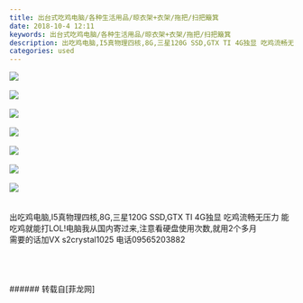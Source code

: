 ```yaml
---
title: 出台式吃鸡电脑/各种生活用品/晾衣架+衣架/拖把/扫把簸箕
date: 2018-10-4 12:11
keywords: 出台式吃鸡电脑/各种生活用品/晾衣架+衣架/拖把/扫把簸箕
description: 出吃鸡电脑,I5真物理四核,8G,三星120G SSD,GTX TI 4G独显 吃鸡流畅无压力 能吃鸡就能打LOL!电脑我从国内寄过来,注意看硬盘使用次数,就用2个多月需要的话加VX s2crystal1025 电话09565203882
categories: used
---
```

<td class="t_f" id="postmessage_1948935">


<img aid="956891" data-cf-modified-aa2a4c77c215c9a566a26684-="" file="data/attachment/forum/201810/04/121045svssw68zhjr40ub6.jpg.thumb.jpg" id="aimg_956891" inpost="1" onclick="" onmouseover="" src="http://www.flw.ph/data/attachment/forum/201810/04/121045svssw68zhjr40ub6.jpg" style="cursor:pointer" zoomfile="data/attachment/forum/201810/04/121045svssw68zhjr40ub6.jpg"/>


<br/>
<br/>

<img aid="956892" data-cf-modified-aa2a4c77c215c9a566a26684-="" file="data/attachment/forum/201810/04/121046phiceb9i79iegvtg.jpg.thumb.jpg" id="aimg_956892" inpost="1" onclick="" onmouseover="" src="http://www.flw.ph/data/attachment/forum/201810/04/121046phiceb9i79iegvtg.jpg" style="cursor:pointer" zoomfile="data/attachment/forum/201810/04/121046phiceb9i79iegvtg.jpg"/>


<br/>
<br/>

<img aid="956893" data-cf-modified-aa2a4c77c215c9a566a26684-="" file="data/attachment/forum/201810/04/121049h6pe6b3pbsr6besj.jpg.thumb.jpg" id="aimg_956893" inpost="1" onclick="" onmouseover="" src="http://www.flw.ph/data/attachment/forum/201810/04/121049h6pe6b3pbsr6besj.jpg" style="cursor:pointer" zoomfile="data/attachment/forum/201810/04/121049h6pe6b3pbsr6besj.jpg"/>


<br/>
<br/>

<img aid="956894" data-cf-modified-aa2a4c77c215c9a566a26684-="" file="data/attachment/forum/201810/04/121051xc3sgcyvb4ucvscz.jpg.thumb.jpg" id="aimg_956894" inpost="1" onclick="" onmouseover="" src="http://www.flw.ph/data/attachment/forum/201810/04/121051xc3sgcyvb4ucvscz.jpg" style="cursor:pointer" zoomfile="data/attachment/forum/201810/04/121051xc3sgcyvb4ucvscz.jpg"/>


<br/>
<br/>

<img aid="956895" data-cf-modified-aa2a4c77c215c9a566a26684-="" file="data/attachment/forum/201810/04/121052js1bue0l7lkjbjuk.jpg.thumb.jpg" id="aimg_956895" inpost="1" onclick="" onmouseover="" src="http://www.flw.ph/data/attachment/forum/201810/04/121052js1bue0l7lkjbjuk.jpg" style="cursor:pointer" zoomfile="data/attachment/forum/201810/04/121052js1bue0l7lkjbjuk.jpg"/>


<br/>
<br/>

<img aid="956896" data-cf-modified-aa2a4c77c215c9a566a26684-="" file="data/attachment/forum/201810/04/121054yeg887jrrnf8ql2n.jpg.thumb.jpg" id="aimg_956896" inpost="1" onclick="" onmouseover="" src="http://www.flw.ph/data/attachment/forum/201810/04/121054yeg887jrrnf8ql2n.jpg" style="cursor:pointer" zoomfile="data/attachment/forum/201810/04/121054yeg887jrrnf8ql2n.jpg"/>


<br/>
<br/>

<img aid="956897" data-cf-modified-aa2a4c77c215c9a566a26684-="" file="data/attachment/forum/201810/04/121055x3zwgreepari7s77.jpg.thumb.jpg" id="aimg_956897" inpost="1" onclick="" onmouseover="" src="http://www.flw.ph/data/attachment/forum/201810/04/121055x3zwgreepari7s77.jpg" style="cursor:pointer" zoomfile="data/attachment/forum/201810/04/121055x3zwgreepari7s77.jpg"/>


<br/>
<br/>
<br/>
出吃鸡电脑,I5真物理四核,8G,三星120G SSD,GTX TI 4G独显 吃鸡流畅无压力 能吃鸡就能打LOL!电脑我从国内寄过来,注意看硬盘使用次数,就用2个多月<br/>
需要的话加VX s2crystal1025 电话09565203882<br/>
<br/>
<br/>
<br/>
<br/>
</td>
###### 转载自[菲龙网]